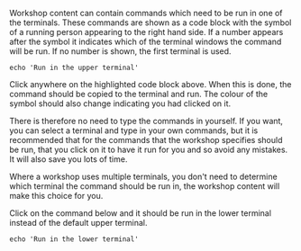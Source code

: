 Workshop content can contain commands which need to be run in one of the terminals. These commands are shown as a code block with the symbol of a running person <span class="fas fa-running"></span> appearing to the right hand side. If a number appears after the symbol it indicates which of the terminal windows the command will be run. If no number is shown, the first terminal is used.

```execute-1
echo 'Run in the upper terminal'
```

Click anywhere on the highlighted code block above. When this is done, the command should be copied to the terminal and run. The colour of the symbol should also change indicating you had clicked on it.

There is therefore no need to type the commands in yourself. If you want, you can select a terminal and type in your own commands, but it is recommended that for the commands that the workshop specifies should be run, that you click on it to have it run for you and so avoid any mistakes. It will also save you lots of time.

Where a workshop uses multiple terminals, you don't need to determine which terminal the command should be run in, the workshop content will make this choice for you.

Click on the command below and it should be run in the lower terminal instead of the default upper terminal.

```execute-2
echo 'Run in the lower terminal'
```
